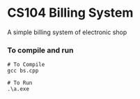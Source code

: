 # CS104 Billing System
A simple billing system of electronic shop 

### To compile and run 
```
# To Compile  
gcc bs.cpp

# To Run
.\a.exe
```
